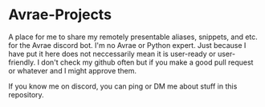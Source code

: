 # Avrae-Projects

A place for me to share my remotely presentable aliases, snippets, and etc. for the Avrae discord bot.
I'm no Avrae or Python expert. Just because I have put it here does not neccessarily mean it is user-ready or user-friendly.
I don't check my github often but if you make a good pull request or whatever and I might approve them.

If you know me on discord, you can ping or DM me about stuff in this repository.
